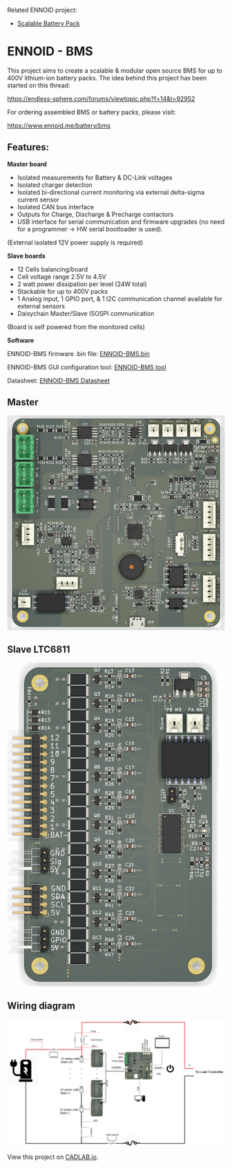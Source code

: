 Related ENNOID project:
  - [Scalable Battery Pack](https://github.com/EnnoidMe/ENNOID-PACK)

# ENNOID - BMS

This project aims to create a scalable & modular open source BMS for up to 400V lithium-ion battery packs.
The idea behind this project has been started on this thread:

https://endless-sphere.com/forums/viewtopic.php?f=14&t=92952

For ordering assembled BMS or battery packs, please visit:

https://www.ennoid.me/battery/bms

## Features:

**Master board**
- Isolated measurements for Battery & DC-Link voltages
- Isolated charger detection
- Isolated bi-directional current monitoring via external delta-sigma current sensor
- Isolated CAN bus interface 
- Outputs for Charge, Discharge & Precharge contactors
- USB interface for serial communication and firmware upgrades (no need for a programmer -> HW serial bootloader is used).

(External isolated 12V power supply is required)

**Slave boards**
- 12 Cells balancing/board 
- Cell voltage range 2.5V to 4.5V
- 2 watt power dissipation per level (24W total)
- Stackable for up to 400V packs 
- 1 Analog input, 1 GPIO port, & 1 I2C communication channel available for external sensors
- Daisychain Master/Slave ISOSPI communication

(Board is self powered from the monitored cells)

**Software**

ENNOID-BMS firmware .bin file:
[ENNOID-BMS.bin](https://github.com/EnnoidMe/ENNOID-BMS-Firmware/blob/master/MDK-ARM/DieBieMS/ENNOID-BMS.bin)

ENNOID-BMS GUI configuration tool:
[ENNOID-BMS tool](https://github.com/EnnoidMe/ENNOID-BMS-Tool/releases/download/Windows_V0.30/Windows-V0.30.zip)

Datasheet:
[ENNOID-BMS Datasheet](https://www.dropbox.com/s/f0ceev75hfsckzv/Datasheet.docx?dl=0)

## Master

![alt text](Master/PIC/MasterPCB.png)


## Slave LTC6811

![alt text](Slaves/LTC6811/PIC/LTC6811.png)

## Wiring diagram

![alt text](Master/PIC/Wiring.png)


View this project on [CADLAB.io](https://cadlab.io/project/1987). 



